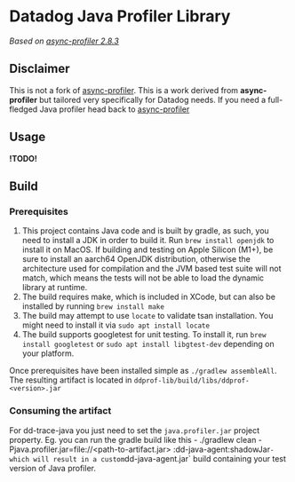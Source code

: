 # Datadog Java Profiler Library
_Based on [async-profiler 2.8.3](https://github.com/jvm-profiling-tools/java-profiler/releases/tag/v2.8.3)_

## Disclaimer
This is not a fork of [async-profiler](https://github.com/jvm-profiling-tools/async-profiler). This is a work derived from __async-profiler__ but tailored very specifically for Datadog needs.
If you need a full-fledged Java profiler head back to [async-profiler](https://github.com/jvm-profiling-tools/async-profiler)

## Usage
**!TODO!**


## Build

### Prerequisites
1. This project contains Java code and is built by gradle, as such, you need to install a JDK in order to build it. Run `brew install openjdk` to install it on MacOS.
   If building and testing on Apple Silicon (M1+), be sure to install an aarch64 OpenJDK distribution, otherwise the architecture used for compilation and the JVM based test suite will not match, which means the tests will not be able to load the dynamic library at runtime.
2. The build requires make, which is included in XCode, but can also be installed by running `brew install make`
3. The build may attempt to use `locate` to validate tsan installation. You might need to install it via `sudo apt install locate`
4. The build supports googletest for unit testing. To install it, run `brew install googletest` or `sudo apt install libgtest-dev` depending on your platform.


Once prerequisites have been installed simple as `./gradlew assembleAll`. The resulting artifact is located in `ddprof-lib/build/libs/ddprof-<version>.jar`



### Consuming the artifact
For dd-trace-java you just need to set the `java.profiler.jar` project property.
Eg. you can run the gradle build like this - ./gradlew clean -Pjava.profiler.jar=file://<path-to-artifact.jar> :dd-java-agent:shadowJar` - which will result in a custom `dd-java-agent.jar` build containing your test version of Java profiler.
